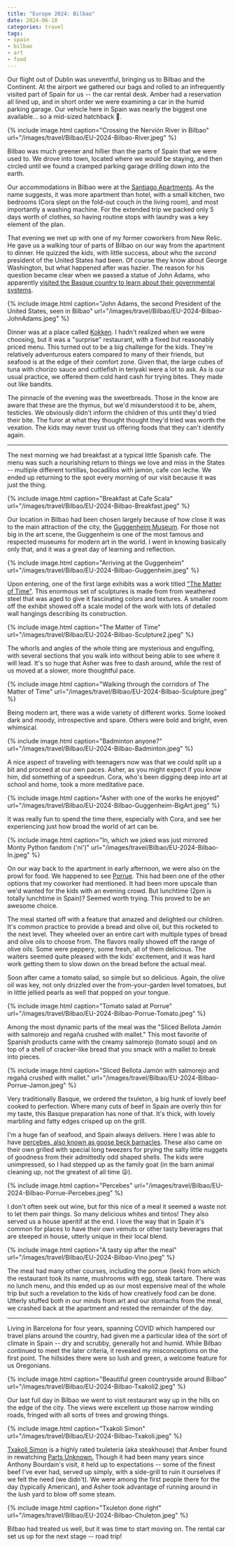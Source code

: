 ```yaml
---
title: "Europe 2024: Bilbao"
date: 2024-06-18
categories: travel
tags:
- spain
- bilbao
- art
- food
---
```


Our flight out of Dublin was uneventful, bringing us to Bilbao and the
Continent. At the airport we gathered our bags and rolled to an infrequently
visited part of Spain for us -- the car rental desk. Amber had a reservation all
lined up, and in short order we were examining a car in the humid parking
garage. Our vehicle here in Spain was nearly the biggest one available... so a
mid-sized hatchback 🤣.

{% include image.html
    caption="Crossing the Nervión River in Bilbao"
    url="/images/travel/Bilbao/EU-2024-Bilbao-River.jpeg"
%}

Bilbao was much greener and hillier than the parts of Spain that we were used
to. We drove into town, located where we would be staying, and then circled
until we found a cramped parking garage drilling down into the earth.

Our accommodations in Bilbao were at the [Santiago
Apartments](https://santiagoapartments.es/en/santiago-apartments-bilbao-en/). As
the name suggests, it was more apartment than hotel, with a small kitchen, two
bedrooms (Cora slept on the fold-out couch in the living room), and most
importantly a washing machine. For the extended trip we packed only 5 days worth
of clothes, so having routine stops with laundry was a key element of the plan.

That evening we met up with one of my former coworkers from New Relic. He gave
us a walking tour of parts of Bilbao on our way from the apartment to dinner. He
quizzed the kids, with little success, about who the _second_ president of the
United States had been. Of course they know about George Washington, but what
happened after was hazier. The reason for his question became clear when we
passed a statue of John Adams, who apparently [visited the Basque country to
learn about their governmental
systems](https://buber.net/Basque/2020/07/05/basque-fact-of-the-week-john-adamss-basque-adventure/).

{% include image.html
    caption="John Adams, the second President of the United States, seen in
    Bilbao"
    url="/images/travel/Bilbao/EU-2024-Bilbao-JohnAdams.jpeg"
%}

Dinner was at a place called
[Kokken](http://restaurantekokken.com/index_english.html). I hadn't realized
when we were choosing, but it was a "surprise" restaurant, with a fixed but
reasonably priced menu. This turned out to be a big challenge for the kids.
They're relatively adventurous eaters compared to many of their friends, but
seafood is at the edge of their comfort zone. Given that, the large cubes of
tuna with chorizo sauce and cuttlefish in teriyaki were a lot to ask. As is our
usual practice, we offered them cold hard cash for trying bites. They made out
like bandits.

The pinnacle of the evening was the sweetbreads. Those in the know are aware
that these are the thymus, but we'd misunderstood it to be, ahem, testicles. We
obviously didn't inform the children of this until they'd tried their bite. The
furor at what they thought thought they'd tried was worth the vexation. The kids
may never trust us offering foods that they can't identify again.

---

The next morning we had breakfast at a typical little Spanish cafe. The menu was
such a nourishing return to things we love and miss in the States -- multiple
different tortillas, bocadillos with jamón, cafe con leche. We ended up
returning to the spot every morning of our visit because it was just the thing.

{% include image.html
    caption="Breakfast at Cafe Scala"
    url="/images/travel/Bilbao/EU-2024-Bilbao-Breakfast.jpeg"
%}

Our location in Bilbao had been chosen largely because of how close it was to
the main attraction of the city, the [Guggenheim
Museum](https://www.guggenheim-bilbao.eus/en). For those not big in the art
scene, the Guggenheim is one of the most famous and respected museums for modern
art in the world. I went in knowing basically only that, and it was a great day
of learning and reflection.

{% include image.html
    caption="Arriving at the Guggenheim"
    url="/images/travel/Bilbao/EU-2024-Bilbao-Guggenheim.jpeg"
%}

Upon entering, one of the first large exhibits was a work titled ["The Matter of
Time"](https://www.guggenheim-bilbao.eus/en/the-collection/works/the-matter-of-time).
This enormous set of sculptures is made from from weathered steel that was aged
to give it fascinating colors and textures. A smaller room off the exhibit
showed off a scale model of the work with lots of detailed wall hangings
describing its construction.

{% include image.html
    caption="The Matter of Time"
    url="/images/travel/Bilbao/EU-2024-Bilbao-Sculpture2.jpeg"
%}

The whorls and angles of the whole thing are mysterious and engulfing, with
several sections that you walk into without being able to see where it will
lead. It's so huge that Asher was free to dash around, while the rest of us
moved at a slower, more thoughtful pace.

{% include image.html
    caption="Walking through the corridors of The Matter of Time"
    url="/images/travel/Bilbao/EU-2024-Bilbao-Sculpture.jpeg"
%}

Being modern art, there was a wide variety of different works. Some looked dark
and moody, introspective and spare. Others were bold and bright, even whimsical.

{% include image.html
    caption="Badminton anyone?"
    url="/images/travel/Bilbao/EU-2024-Bilbao-Badminton.jpeg"
%}

A nice aspect of traveling with teenagers now was that we could split up a bit
and proceed at our own paces. Asher, as you might expect if you know him, did
something of a speedrun. Cora, who's been digging deep into art at school and
home, took a more meditative pace.

{% include image.html
    caption="Asher with one of the works he enjoyed"
    url="/images/travel/Bilbao/EU-2024-Bilbao-Guggenheim-BigArt.jpeg"
%}

It was really fun to spend the time there, especially with Cora, and see her
experiencing just how broad the world of art can be.

{% include image.html
    caption="In, which we joked was just mirrored Monty Python fandom ('ni')"
    url="/images/travel/Bilbao/EU-2024-Bilbao-In.jpeg"
%}

On our way back to the apartment in early afternoon, we were also on the prowl
for food. We happened to see [Porrue](https://www.porrue.com/?lang=en). This had
been one of the other options that my coworker had mentioned. It had been
more upscale than we'd wanted for the kids with an evening crowd. But
lunchtime (2pm is totally lunchtime in Spain)? Seemed worth trying. This
proved to be an awesome choice.

The meal started off with a feature that amazed and delighted our children. It's
common practice to provide a bread and olive oil, but this rocketed to the next
level. They wheeled over an entire cart with multiple types of bread and olive
oils to choose from. The flavors really showed off the range of olive oils. Some
were peppery, some fresh, all of them delicious. The waiters seemed quite
pleased with the kids' excitement, and it was hard work getting them to slow
down on the bread before the actual meal.

Soon after came a tomato salad, so simple but so delicious. Again, the olive oil
was key, not only drizzled over the from-your-garden level tomatoes, but in
little jellied pearls as well that popped on your tongue.

{% include image.html
    caption="Tomato salad at Porrue"
    url="/images/travel/Bilbao/EU-2024-Bilbao-Porrue-Tomato.jpeg"
%}

Among the most dynamic parts of the meal was the "Sliced Bellota Jamón with
salmorejo and regañá crushed with mallet." This most favorite of Spanish
products came with the creamy salmorejo (tomato soup) and on top of a shell of
cracker-like bread that you smack with a mallet to break into pieces.

{% include image.html
    caption="Sliced Bellota Jamón with salmorejo and regañá crushed with mallet."
    url="/images/travel/Bilbao/EU-2024-Bilbao-Porrue-Jamon.jpeg"
%}

Very traditionally Basque, we ordered the txuleton, a big hunk of lovely beef
cooked to perfection. Where many cuts of beef in Spain are overly thin for my
taste, this Basque preparation has none of that. It's thick, with lovely
marbling and fatty edges crisped up on the grill.

I'm a huge fan of seafood, and Spain always delivers. Here I was able to have
[percebes, also known as goose beck
barnacles](https://en.wikipedia.org/wiki/Goose_barnacle). These also came on
their own grilled with special long tweezers for prying the salty little nuggets
of goodness from their admittedly odd shaped shells. The kids were
unimpressed, so I had stepped up as the family goat (in the barn animal
cleaning up, not the greatest of all time 😜).

{% include image.html
    caption="Percebes"
    url="/images/travel/Bilbao/EU-2024-Bilbao-Porrue-Percebes.jpeg"
%}

I don't often seek out wine, but for this nice of a meal it seemed a waste not
to let them pair things. So many delicious whites and tintos! They also served
us a house aperitif at the end. I love the way that in Spain it's common for
places to have their own vemuts or other tasty beverages that are steeped in
house, utterly unique in their local blend.

{% include image.html
    caption="A tasty sip after the meal"
    url="/images/travel/Bilbao/EU-2024-Bilbao-Vino.jpeg"
%}

The meal had many other courses, including the porrue (leek) from which the
restaurant took its name, mushrooms with egg, steak tartare. There was no lunch
menu, and this ended up as our most expensive meal of the whole trip but such a
revelation to the kids of how creatively food can be done. Utterly stuffed both
in our minds from art and our stomachs from the meal, we crashed back at the
apartment and rested the remainder of the day.

---

Living in Barcelona for four years, spanning COVID which hampered our travel
plans around the country, had given me a particular idea of the sort of climate
in Spain -- dry and scrubby, generally hot and humid. While Bilbao continued to
meet the later criteria, it revealed my misconceptions on the first point. The
hillsides there were so lush and green, a welcome feature for us Oregonians.

{% include image.html
    caption="Beautiful green countryside around Bilbao"
    url="/images/travel/Bilbao/EU-2024-Bilbao-Txakoli2.jpeg"
%}

Our last full day in Bilbao we went to visit restaurant way up in the hills on
the edge of the city. The views were excellent up those narrow winding roads,
fringed with all sorts of trees and growing things.

{% include image.html
    caption="Txakoli Simon"
    url="/images/travel/Bilbao/EU-2024-Bilbao-Txakoli.jpeg"
%}

[Txakoli Simon](https://txakolisimon.com/) is a highly rated txuleteria (aka
steakhouse) that Amber found in rewatching [Parts
Unknown.](https://explorepartsunknown.com/san-sebastian/the-perfect-day-in-bilbao/)
Though it had been many years since Anthony Bourdain's visit, it held up to
expectations -- some of the finest beef I've ever had, served up simply, with a
side-grill to ruin it ourselves if we felt the need (we didn't). We were among
the first people there for the day (typically American), and Asher took
advantage of running around in the lush yard to blow off some steam.

{% include image.html
    caption="Txuleton done right"
    url="/images/travel/Bilbao/EU-2024-Bilbao-Chuleton.jpeg"
%}

Bilbao had treated us well, but it was time to start moving on. The rental car
set us up for the next stage -- road trip!
